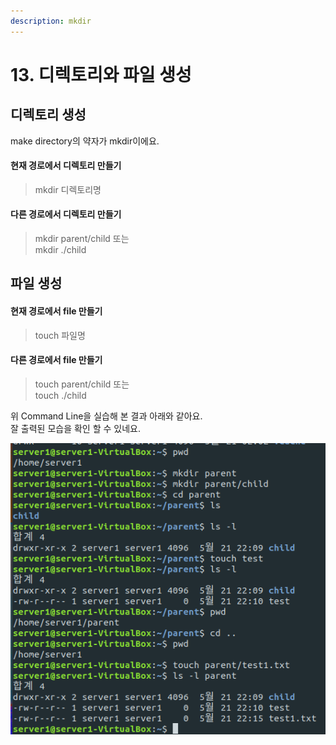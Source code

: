 ```yaml
---
description: mkdir
---
```


# 13. 디렉토리와 파일 생성

## 디렉토리 생성 

 make directory의 약자가 mkdir이에요. 

#### 현재 경로에서 디렉토리 만들기 

> mkdir  디렉토리명

#### 다른 경로에서 디렉토리 만들기 

> mkdir parent/child 또는   
> mkdir ./child

## 파일 생성 



#### 현재 경로에서 file 만들기 

> touch 파일명

#### 다른 경로에서 file 만들기 

> touch parent/child 또는   
> touch  ./child



  위 Command Line을 실습해 본 결과 아래와 같아요.  
잘 출력된 모습을 확인 할 수 있네요. 

![mkdir &#xC640; touch &#xBA85;&#xB839;&#xC5B4; &#xCD9C;&#xB825; &#xACB0;&#xACFC;](../../.gitbook/assets/image%20%28150%29.png)

